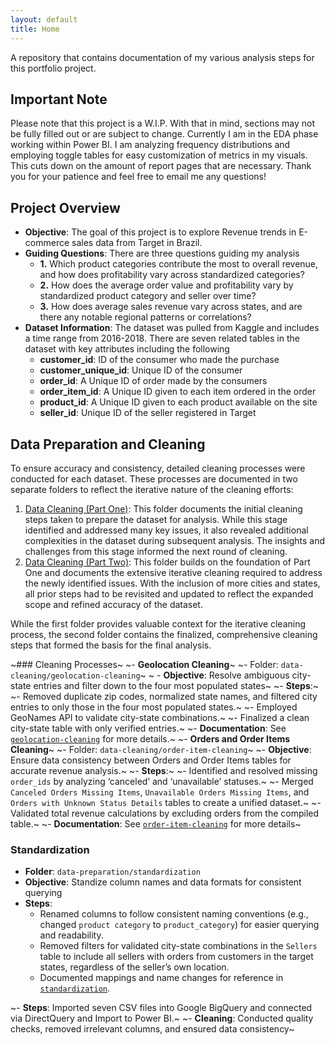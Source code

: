 ```yaml
---
layout: default
title: Home
---
```



A repository that contains documentation of my various analysis steps for this portfolio project.

## Important Note
Please note that this project is a W.I.P. With that in mind, sections may not be fully filled out or are subject to change. Currently I am in the EDA phase working within Power BI. I am analyzing frequency distributions and employing toggle tables for easy customization of metrics in my visuals. This cuts down on the amount of report pages that are necessary. Thank you for your patience and feel free to email me any questions!

## Project Overview
- **Objective**: The goal of this project is to explore Revenue trends in E-commerce sales data from Target in Brazil.
- **Guiding Questions**: There are three questions guiding my analysis
  - **1.** Which product categories contribute the most to overall revenue, and how does profitability vary across standardized categories?
  - **2.** How does the average order value and profitability vary by standardized product category and seller over time?
  - **3.** How does average sales revenue vary across states, and are there any notable regional patterns or correlations?
- **Dataset Information**: The dataset was pulled from Kaggle and includes a time range from 2016-2018. There are seven related tables in the dataset with key attributes including the following
    - **customer_id**: ID of the consumer who made the purchase
    - **customer_unique_id**: Unique ID of the consumer
    - **order_id**: A Unique ID of order made by the consumers
    - **order_item_id**: A Unique ID given to each item ordered in the order
    - **product_id**: A Unique ID given to each product available on the site
    - **seller_id**: Unique ID of the seller registered in Target

## Data Preparation and Cleaning
To ensure accuracy and consistency, detailed cleaning processes were conducted for each dataset. These processes are documented in two separate folders to reflect the iterative nature of the cleaning efforts:
1. [Data Cleaning (Part One)](./data-cleaning): This folder documents the initial cleaning steps taken to prepare the dataset for analysis. While this stage identified and addressed many key issues, it also revealed additional complexities in the dataset during subsequent analysis. The insights and challenges from this stage informed the next round of cleaning.
2. [Data Cleaning (Part Two)](./data-cleaning-part-two): This folder builds on the foundation of Part One and documents the extensive iterative cleaning required to address the newly identified issues. With the inclusion of more cities and states, all prior steps had to be revisited and updated to reflect the expanded scope and refined accuracy of the dataset.

While the first folder provides valuable context for the iterative cleaning process, the second folder contains the finalized, comprehensive cleaning steps that formed the basis for the final analysis.


~### Cleaning Processes~
~- **Geolocation Cleaning**~
  ~- Folder: `data-cleaning/geolocation-cleaning`~
 ~ - **Objective**: Resolve ambiguous city-state entries and filter down to the four most populated states~
  ~- **Steps**:~
      ~- Removed duplicate zip codes, normalized state names, and filtered city entries to only those in the four most populated states.~
      ~- Employed GeoNames API to validate city-state combinations.~
      ~- Finalized a clean city-state table with only verified entries.~
  ~- **Documentation**: See [`geolocation-cleaning`](./data-cleaning/geolocation-cleaning) for more details.~
~- **Orders and Order Items Cleaning**~
  ~- Folder: `data-cleaning/order-item-cleaning`~
  ~- **Objective**: Ensure data consistency between Orders and Order Items tables for accurate revenue analysis.~
  ~- **Steps**:~
     ~- Identified and resolved missing `order_ids` by analyzing ‘canceled’ and ‘unavailable’ statuses.~
     ~- Merged `Canceled Orders Missing Items`, `Unavailable Orders Missing Items`, and `Orders with Unknown Status Details` tables to create a unified dataset.~
     ~- Validated total revenue calculations by excluding orders from the compiled table.~
  ~- **Documentation**: See [`order-item-cleaning`](./data-cleaning/order-item-cleaning) for more details~
  ### Standardization
  - **Folder**: `data-preparation/standardization`
  - **Objective**: Standize column names and data formats for consistent querying
  - **Steps**:
    - Renamed columns to follow consistent naming conventions (e.g., changed `product category` to `product_category`) for easier querying and readability.
    - Removed filters for validated city-state combinations in the `Sellers` table to include all sellers with orders from customers in the target states, regardless of the seller’s own location.
    - Documented mappings and name changes for reference in [`standardization`](./data-preparation/standardization).

 ~- **Steps**: Imported seven CSV files into Google BigQuery and connected via DirectQuery and Import to Power BI.~
 ~- **Cleaning**: Conducted quality checks, removed irrelevant columns, and ensured data consistency~

 
